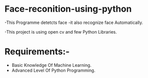 # Face-reconition-using-python
-This Programme detetcts face
-it also recognize face Automatically.

-This project is using open cv and few Python Libraries.
 # Requirements:-
 - Basic Knowledge Of Machine Learning.
 - Advanced Level Of Python Programming.
